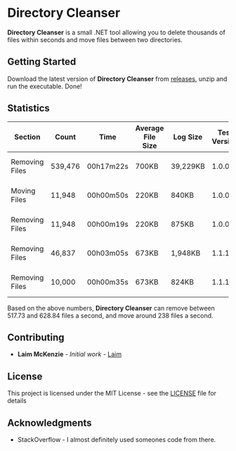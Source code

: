# Directory Cleanser
**Directory Cleanser** is a small .NET tool allowing you to delete thousands of files within seconds and move files between two directories. 

## Getting Started

Download the latest version of **Directory Cleanser** from [releases](https://github.com/Laim/Directory-Cleanser/releases), unzip and run the executable.  Done!

## Statistics 

| Section  |  Count | Time  | Average File Size  | Log Size  | Test Version  | Test Date  |
|---|---|---|---|---|---|---|
| Removing Files | 539,476 | 00h17m22s | 700KB | 39,229KB | 1.0.0.0 | 24-12-2019 |
| Moving Files | 11,948 | 00h00m50s | 220KB | 840KB | 1.0.0.0 | 24-12-2019 |
| Removing Files | 11,948 | 00h00m19s | 220KB | 875KB | 1.0.0.0 | 24-12-2019 |
| Removing Files | 46,837 | 00h03m05s | 673KB | 1,948KB | 1.1.1.0 | 27-12-2019 |
| Removing Files | 10,000 | 00h00m35s | 673KB | 824KB | 1.1.1.0 | 27-12-2019 |

Based on the above numbers, **Directory Cleanser** can remove between 517.73 and 628.84 files a second, and move around 238 files a second.

## Contributing

* **Laim McKenzie** - *Initial work* - [Laim](https://github.com/Laim)

## License

This project is licensed under the MIT License - see the [LICENSE](LICENSE) file for details

## Acknowledgments

* StackOverflow - I almost definitely used someones code from there. 
